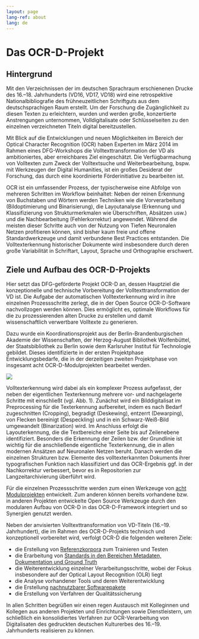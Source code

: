 ```yaml
---
layout: page
lang-ref: about
lang: de
---
```


# Das OCR-D-Projekt
## Hintergrund
Mit den Verzeichnissen der im deutschen Sprachraum erschienenen Drucke des 16.–18. Jahrhunderts (VD16, VD17, VD18) wird eine retrospektive Nationalbibliografie des frühneuzeitlichen Schriftguts aus dem deutschsprachigen Raum erstellt. Um der Forschung die Zugänglichkeit zu diesen Texten zu erleichtern, wurden und werden große, konzertierte Anstrengungen unternommen, Volldigitalisate oder Schlüsselseiten zu den einzelnen verzeichneten Titeln digital bereitzustellen.

Mit Blick auf die Entwicklungen und neuen Möglichkeiten im Bereich der Optical Character Recognition (OCR) haben Experten im März 2014 im Rahmen eines DFG-Workshops die Volltexttransformation der VD als ambitioniertes, aber erreichbares Ziel eingeschätzt. Die Verfügbarmachung von Volltexten zum Zweck der Volltextsuche und Weiterbearbeitung, bspw. mit Werkzeugen der Digital Humanities, ist ein großes Desiderat der Forschung, das durch eine koordinierte Förderinitiative zu bearbeiten ist.

OCR ist ein umfassender Prozess, der typischerweise eine Abfolge von mehreren Schritten im Workflow beinhaltet: Neben der reinen Erkennung von Buchstaben und Wörtern werden Techniken wie die Vorverarbeitung (Bildoptimierung und Binarisierung), die Layoutanalyse (Erkennung und Klassifizierung von Strukturmerkmalen wie Überschriften, Absätzen usw.) und die Nachbearbeitung (Fehlerkorrektur) angewendet. Während die meisten dieser Schritte auch von der Nutzung von Tiefen Neuronalen Netzen profitieren können, sind bisher kaum freie und offene Standardwerkzeuge und damit verbundene Best Practices entstanden. Die Volltexterkennung historischer Dokumente wird insbesondere durch deren große Variabilität in Schriftart, Layout, Sprache und Orthographie erschwert.

## Ziele und Aufbau des OCR-D-Projekts
Hier setzt das DFG-geförderte Projekt OCR-D an, dessen Hauptziel die konzeptionelle und technische Vorbereitung der Volltexttransformation der VD ist. Die Aufgabe der automatischen Volltexterkennung wird in ihre einzelnen Prozessschritte zerlegt, die in der Open Source OCR-D-Software nachvollzogen werden können. Dies ermöglicht es, optimale Workflows für die zu prozessierenden alten Drucke zu erstellen und damit wissenschaftlich verwertbare Volltexte zu generieren.

Dazu wurde ein Koordinationsprojekt aus der Berlin-Brandenburgischen Akademie der Wissenschaften, der Herzog-August Bibliothek Wolfenbüttel, der Staatsbibliothek zu Berlin sowie dem Karlsruher Institut für Technologie gebildet. Dieses identifizierte in der ersten Projektphase Entwicklungsbedarfe, die in der derzeitigen zweiten Projektphase von insgesamt acht OCR-D-Modulprojekten bearbeitet werden.

![](/assets/Funktionsmodell.png)

Volltexterkennung wird dabei als ein komplexer Prozess aufgefasst, der neben der eigentlichen Texterkennung mehrere vor- und nachgelagerte Schritte mit einschließt (vgl. Abb. 1). Zunächst wird ein Bilddigitalisat im Preprocessing für die Texterkennung aufbereitet, indem es nach Bedarf zugeschnitten (Cropping), begradigt (Deskewing), entzerrt (Dewarping), von Flecken bereinigt (Despeckling) und in ein Schwarz-Weiß-Bild umgewandelt (Binarization) wird. Im Anschluss erfolgt die Layouterkennung, die die Textbereiche einer Seite bis auf Zeilenebene identifiziert. Besonders die Erkennung der Zeilen bzw. der Grundlinie ist wichtig für die anschließende eigentliche Texterkennung, die in allen modernen Ansätzen auf Neuronalen Netzen beruht. Danach werden die einzelnen Strukturen bzw. Elemente des volltexterkannten Dokuments ihrer typografischen Funktion nach klassifiziert und das OCR-Ergebnis ggf. in der Nachkorrektur verbessert, bevor es in Repositorien zur Langzeitarchivierung überführt wird.

Für die einzelnen Prozessschritte werden zum einen Werkzeuge von [acht Modulprojekten](module-projects) entwickelt. Zum anderen können bereits vorhandene bzw. in anderen Projekten entwickelte Open Source Werkzeuge durch den modularen Aufbau von OCR-D in das OCR-D-Framework integriert und so Synergien genutzt werden.

Neben der anvisierten Volltexttransformation von VD-Titeln (16.–19. Jahrhundert), die im Rahmen des OCR-D-Projekts technisch und konzeptionell vorbereitet wird, verfolgt OCR-D die folgenden weiteren Ziele:
*   die Erstellung von [Referenzkorpora](data) zum Trainieren und Testen
*   die Erarbeitung von [Standards in den Bereichen Metadaten, Dokumentation und Ground Truth](spec)
*   die Weiterentwicklung einzelner Verarbeitungsschritte, wobei der Fokus insbesondere auf der Optical Layout Recognition (OLR) liegt
*   die Analyse vorhandener Tools und deren Weiterentwicklung
*   die Erstellung [nachnutzbarer Softwarepakete](http://www.github.com/ocr-d)
*   die Erstellung von Verfahren der Qualitätssicherung

In allen Schritten begrüßen wir einen regen Austausch mit Kolleginnen und Kollegen aus anderen Projekten und Einrichtungen sowie Dienstleistern, um schließlich ein konsolidiertes Verfahren zur OCR-Verarbeitung von Digitalisaten des gedruckten deutschen Kulturerbes des 16.–19. Jahrhunderts realisieren zu können. 
